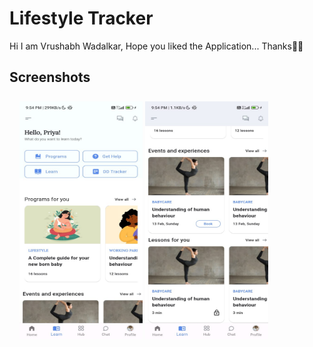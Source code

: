 # Lifestyle Tracker

Hi I am Vrushabh Wadalkar,
Hope you liked the Application...
Thanks👍🏻

## Screenshots

<div style="padding-top: 8px; padding-bottom: 8px; padding-left: 16px; padding-right: 16px;">
    <img src="https://github.com/Vrushabh102/LifeStyle_tracker/blob/main/assets/WhatsApp%20Image%202024-03-18%20at%2021.54.54_da9ada73.jpg" width="197" height="380">
    <img src="https://github.com/Vrushabh102/LifeStyle_tracker/blob/main/assets/WhatsApp%20Image%202024-03-18%20at%2021.54.51_061030b5.jpg" width="197" height="380">
</div>
